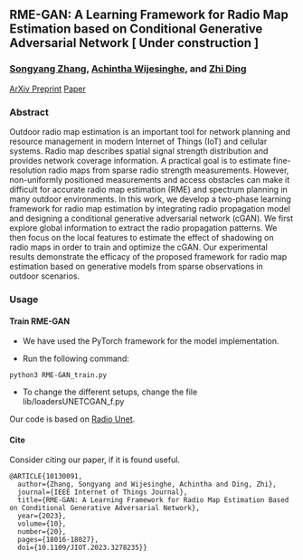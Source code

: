 ## RME-GAN: A Learning Framework for Radio Map Estimation based on Conditional Generative Adversarial Network [ Under construction ]
### [Songyang Zhang](https://scholar.google.com/citations?user=cZI11G4AAAAJ&hl=en), [Achintha Wijesinghe](https://scholar.google.com/citations?hl=en&user=PGVNF-gAAAAJ), and [Zhi Ding](https://scholar.google.com/citations?user=G0oZBhUAAAAJ&hl=en)

[ArXiv Preprint](https://arxiv.org/abs/2212.12817)
[Paper](https://ieeexplore.ieee.org/document/10130091)



### Abstract
Outdoor radio map estimation is an important tool for network planning and resource management in modern Internet of Things (IoT) and cellular systems. Radio map describes spatial signal strength distribution and provides network coverage information. A practical goal is to estimate fine-resolution radio maps from sparse radio strength measurements. However, non-uniformly positioned measurements and access obstacles can make it difficult for accurate radio map estimation (RME) and spectrum planning in many outdoor environments. In this work, we develop a two-phase learning framework for radio map estimation by integrating radio propagation model and designing a conditional generative adversarial network (cGAN). We first explore global information to extract the radio propagation patterns. We then focus on the local features to estimate the effect of shadowing on radio maps in order to train and optimize the cGAN. Our experimental results demonstrate the efficacy of the proposed framework for radio map estimation based on generative models from sparse observations in outdoor scenarios.


###  Usage

#### Train RME-GAN

* We have used the PyTorch framework for the model implementation.

* Run the following command:

```
python3 RME-GAN_train.py
```
* To change the different setups, change the file lib/loadersUNETCGAN_f.py

Our code is based on [Radio Unet](https://github.com/RonLevie/RadioUNet).

#### Cite
Consider citing our paper, if it is found useful.

```
@ARTICLE{10130091,
  author={Zhang, Songyang and Wijesinghe, Achintha and Ding, Zhi},
  journal={IEEE Internet of Things Journal}, 
  title={RME-GAN: A Learning Framework for Radio Map Estimation Based on Conditional Generative Adversarial Network}, 
  year={2023},
  volume={10},
  number={20},
  pages={18016-18027},
  doi={10.1109/JIOT.2023.3278235}}
```

